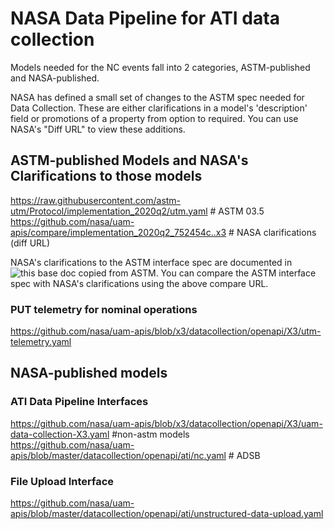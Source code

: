 # NASA Data Pipeline for ATI data collection

Models needed for the NC events fall into 2 categories, ASTM-published and NASA-published.  

NASA has defined a small set of changes to the ASTM spec needed for Data Collection.  These are either clarifications in a model's 'description' field or promotions of a property from option to required.  You can use NASA's "Diff URL" to view these additions.

## ASTM-published Models and NASA's Clarifications to those models

https://raw.githubusercontent.com/astm-utm/Protocol/implementation_2020q2/utm.yaml  # ASTM 03.5  
https://github.com/nasa/uam-apis/compare/implementation_2020q2_752454c..x3   # NASA clarifications (diff URL)

NASA's clarifications to the ASTM interface spec are documented in ![this base doc copied from ASTM](https://github.com/nasa/uam-apis/blob/master/datacollection/nasa-astm-utm.yaml).  You can compare the ASTM interface spec with NASA's clarifications using the above compare URL.

### PUT telemetry for nominal operations
https://github.com/nasa/uam-apis/blob/x3/datacollection/openapi/X3/utm-telemetry.yaml  

## NASA-published models

### ATI Data Pipeline Interfaces
https://github.com/nasa/uam-apis/blob/x3/datacollection/openapi/X3/uam-data-collection-X3.yaml  #non-astm models  
https://github.com/nasa/uam-apis/blob/master/datacollection/openapi/ati/nc.yaml # ADSB

### File Upload Interface

https://github.com/nasa/uam-apis/blob/master/datacollection/openapi/ati/unstructured-data-upload.yaml

